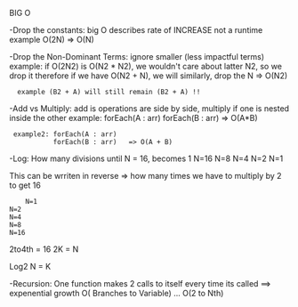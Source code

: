 BIG O

-Drop the constants: big O describes rate of INCREASE not a runtime
	example O(2N) => O(N)

-Drop the Non-Dominant Terms: ignore smaller (less impactful terms)
      example:
	if O(2N2) is O(N2 * N2), we wouldn't care about latter N2, so we drop it
	therefore if we have
	O(N2 + N), we will similarly, drop the N => O(N2)

      example (B2 + A) will still remain (B2 + A) !!

-Add vs Multiply: add is operations are side by side, multiply if one is nested inside the other
     example:
		forEach(A : arr)
			  forEach(B : arr)    => O(A*B)

     example2: forEach(A : arr)
     	       forEach(B : arr)   => O(A + B)


-Log:
	How many divisions until N = 16, becomes 1
	N=16
	N=8
	N=4
	N=2
	N=1

This can be wrriten in reverse => how many times we have to multiply by 2 to get 16

        N=1
	N=2
	N=4
	N=8
	N=16
2to4th = 16
2K = N

Log2 N = K

-Recursion:
	One function makes 2 calls to itself every time its called ==> expenential growth
	O( Branches to Variable) ... O(2 to Nth)

